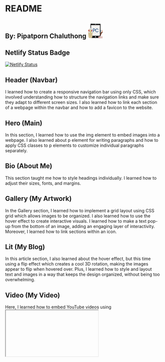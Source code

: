 # README

## By: Pipatporn Chaluthong <img src="img/logo-favicon.png" width="50" height="50" alt="A new logo."/>

## Netlify Status Badge

[![Netlify Status](https://api.netlify.com/api/v1/badges/18ed1883-1e02-46d3-bbe6-9480a26656b1/deploy-status)](https://app.netlify.com/sites/about-me-npcha/deploys)

## Header (Navbar)

I learned how to create a responsive navigation bar using only CSS, which involved understanding how to structure the navigation links and make sure they adapt to different screen sizes. I also learned how to link each section of a webpage within the navbar and how to add a favicon to the website.


## Hero (Main)

In this section, I learned how to use the img element to embed images into a webpage. I also learned about p element for writing paragraphs and how to apply CSS classes to p elements to customize individual paragraphs separately.


## Bio (About Me)

This section taught me how to style headings individually. I learned how to adjust their sizes, fonts, and margins.


## Gallery (My Artwork)

In the Gallery section, I learned how to implement a grid layout using CSS grid which allows images to be organized. I also learned how to use the hover effect to create interactive visuals. I learned how to make a text pop-up from the bottom of an image, adding an engaging layer of interactivity. Moreover, I learned how to link sections within an icon.


## Lit (My Blog)

In this article section, I also learned about the hover effect, but this time using a flip effect which creates a cool 3D rotation, making the images appear to flip when hovered over. Plus, I learned how to style and layout text and images in a way that keeps the design organized, without being too overwhelming.


## Video (My Video)

Here, I learned how to embed YouTube videos using <iframe> tag and how to scale down videos using CSS to ensure they’re not too big.


## Contact (Contact Me)

This section taught me how to create a working contact form using Netlify to process submissions. I learned how to use form elements like form, legend, label, input, and textarea to collect information from visitors. I also learned how to use various input types and options to customize the form. 


## Footer

In the Footer section, I learned how to link websites within icons which is an efficient way to add external links to your page without using text. 


## Color Scheme

<img src="img/AdobeColor-MyAboutMeTheme.jpeg" width="500" height="800" alt="Color Scheme from AdobeColor"/>

## Citation

Gallery Section Hover Effect and an Icon
- https://fooplugins.com/thumbnail-hover-effect/
- https://icons.getbootstrap.com/icons/arrow-down-circle-fill/ 

Hamburger Bar/Nav Bar on Header 
- https://www.youtube.com/watch?v=SIzi9z8mrTk

<sub> Ps. I also use the same two icons from the Video </sub>

Add Link within an Icon and an Icon on the footer
- https://www.youtube.com/watch?v=HA6bByKdAQM&list=PLP9IO4UYNF0VdAajP_5pYG-jG2JRrG72s 
- https://www.w3schools.com/html/html_links.asp
- https://icons.getbootstrap.com/icons/github/

<sub> Ps. I also use the same concept to link a section in Gallery section </sub>

Quote on Hero section
- https://www.laurajaworski.com/single-post/60-quotes-about-art-creativity-by-author-laura-jaworski 

Ideas for the blog: Hover Flip effect
- https://fooplugins.com/thumbnail-hover-effect/ 
- https://www.w3schools.com/howto/howto_css_flip_card.asp 
- https://www.codeguage.com/blog/flip-card-css 


© 2024 - Pipatporn Chaluthong
